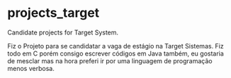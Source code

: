 # projects_target
Candidate projects for Target System.

Fiz o Projeto para se candidatar a vaga de estágio na Target Sistemas. Fiz todo em C porém consigo escrever códigos em Java também, eu gostaria de mesclar mas na hora preferi ir por uma linguagem de programação menos verbosa.
